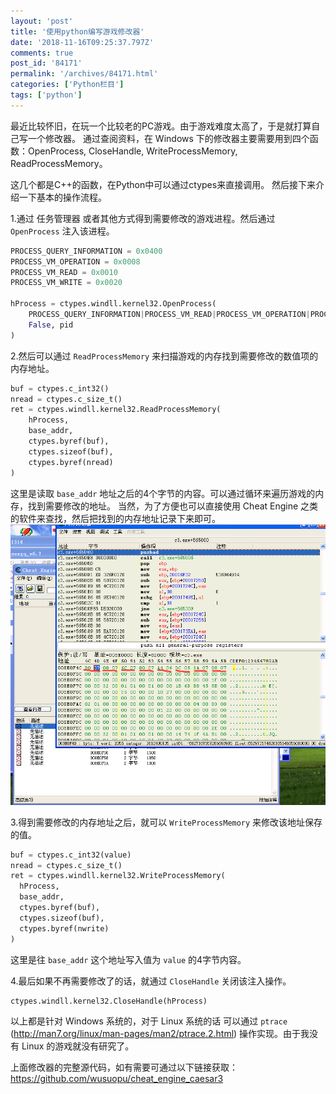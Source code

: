 ```yaml
---
layout: 'post'
title: '使用python编写游戏修改器'
date: '2018-11-16T09:25:37.797Z'
comments: true
post_id: '84171'
permalink: '/archives/84171.html'
categories: ['Python栏目']
tags: ['python']
---
```


最近比较怀旧，在玩一个比较老的PC游戏。由于游戏难度太高了，于是就打算自己写一个修改器。
通过查阅资料，在 Windows 下的修改器主要需要用到四个函数：OpenProcess, CloseHandle, WriteProcessMemory, ReadProcessMemory。

这几个都是C++的函数，在Python中可以通过ctypes来直接调用。
然后接下来介绍一下基本的操作流程。

1.通过 任务管理器 或者其他方式得到需要修改的游戏进程。然后通过 `OpenProcess` 注入该进程。
```python
PROCESS_QUERY_INFORMATION = 0x0400
PROCESS_VM_OPERATION = 0x0008
PROCESS_VM_READ = 0x0010
PROCESS_VM_WRITE = 0x0020

hProcess = ctypes.windll.kernel32.OpenProcess(
    PROCESS_QUERY_INFORMATION|PROCESS_VM_READ|PROCESS_VM_OPERATION|PROCESS_VM_WRITE,
    False, pid
)
```

2.然后可以通过 `ReadProcessMemory` 来扫描游戏的内存找到需要修改的数值项的内存地址。
```python
buf = ctypes.c_int32()
nread = ctypes.c_size_t()
ret = ctypes.windll.kernel32.ReadProcessMemory(
    hProcess,
    base_addr,
    ctypes.byref(buf),
    ctypes.sizeof(buf),
    ctypes.byref(nread)
)
```
这里是读取 `base_addr` 地址之后的4个字节的内容。可以通过循环来遍历游戏的内存，找到需要修改的地址。
当然，为了方便也可以直接使用 Cheat Engine 之类的软件来查找，然后把找到的内存地址记录下来即可。
<a href="/wp-content/uploads/2018/11/ce.png"><img src="/wp-content/uploads/2018/11/ce.png" /></a>

3.得到需要修改的内存地址之后，就可以 `WriteProcessMemory` 来修改该地址保存的值。
```python
buf = ctypes.c_int32(value)
nread = ctypes.c_size_t()
ret = ctypes.windll.kernel32.WriteProcessMemory(
  hProcess,
  base_addr,
  ctypes.byref(buf),
  ctypes.sizeof(buf),
  ctypes.byref(nwrite)
)
```
这里是往 `base_addr` 这个地址写入值为 `value` 的4字节内容。


4.最后如果不再需要修改了的话，就通过 `CloseHandle` 关闭该注入操作。
```python
ctypes.windll.kernel32.CloseHandle(hProcess)
```

以上都是针对 Windows 系统的，对于 Linux 系统的话 可以通过 `ptrace` (http://man7.org/linux/man-pages/man2/ptrace.2.html) 操作实现。由于我没有 Linux 的游戏就没有研究了。

上面修改器的完整源代码，如有需要可通过以下链接获取：
https://github.com/wusuopu/cheat_engine_caesar3

